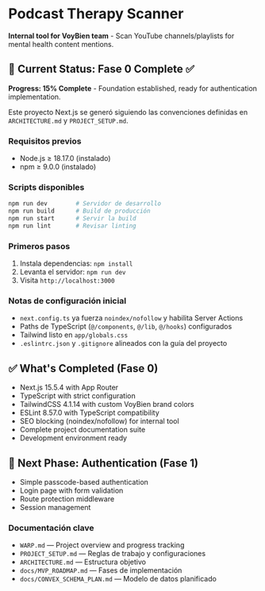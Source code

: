 # Podcast Therapy Scanner

**Internal tool for VoyBien team** - Scan YouTube channels/playlists for mental health content mentions.

## 🚀 Current Status: Fase 0 Complete ✅

**Progress: 15% Complete** - Foundation established, ready for authentication implementation.

Este proyecto Next.js se generó siguiendo las convenciones definidas en `ARCHITECTURE.md` y `PROJECT_SETUP.md`.

### Requisitos previos

- Node.js ≥ 18.17.0 (instalado)
- npm ≥ 9.0.0 (instalado)

### Scripts disponibles

```bash
npm run dev        # Servidor de desarrollo
npm run build      # Build de producción
npm run start      # Servir la build
npm run lint       # Revisar linting
```

### Primeros pasos

1. Instala dependencias: `npm install`
2. Levanta el servidor: `npm run dev`
3. Visita `http://localhost:3000`

### Notas de configuración inicial

- `next.config.ts` ya fuerza `noindex/nofollow` y habilita Server Actions
- Paths de TypeScript (`@/components`, `@/lib`, `@/hooks`) configurados
- Tailwind listo en `app/globals.css`
- `.eslintrc.json` y `.gitignore` alineados con la guía del proyecto

## ✅ **What's Completed (Fase 0)**

- Next.js 15.5.4 with App Router
- TypeScript with strict configuration
- TailwindCSS 4.1.14 with custom VoyBien brand colors
- ESLint 8.57.0 with TypeScript compatibility
- SEO blocking (noindex/nofollow) for internal tool
- Complete project documentation suite
- Development environment ready

## 🚀 **Next Phase: Authentication (Fase 1)**

- Simple passcode-based authentication
- Login page with form validation
- Route protection middleware
- Session management

### Documentación clave

- `WARP.md` — Project overview and progress tracking
- `PROJECT_SETUP.md` — Reglas de trabajo y configuraciones
- `ARCHITECTURE.md` — Estructura objetivo
- `docs/MVP_ROADMAP.md` — Fases de implementación
- `docs/CONVEX_SCHEMA_PLAN.md` — Modelo de datos planificado
